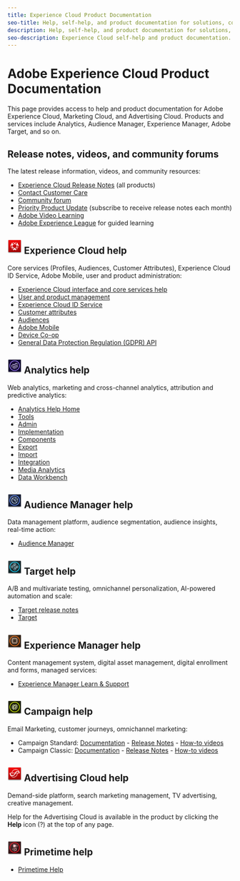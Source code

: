 ```yaml
---
title: Experience Cloud Product Documentation
seo-title: Help, self-help, and product documentation for solutions, core and platform services in the Adobe Experience Cloud.
description: Help, self-help, and product documentation for solutions, core and platform services in the Adobe Experience Cloud.
seo-description: Experience Cloud self-help and product documentation. 
---
```


# Adobe Experience Cloud Product Documentation

This page provides access to help and product documentation for Adobe Experience Cloud, Marketing Cloud, and Advertising Cloud. Products and services include Analytics, Audience Manager, Experience Manager, Adobe Target, and so on.

## Release notes, videos, and community forums

The latest release information, videos, and community resources:

* [Experience Cloud Release Notes](https://docs.adobe.com/content/help/en/release-notes/experience-cloud/current.html) (all products)
* [Contact Customer Care](https://helpx.adobe.com/contact/enterprise-support.ec.html)
* [Community forum](https://forums.adobe.com/community/experience-cloud)
* [Priority Product Update](https://www.adobe.com/subscription/priority-product-update.html) (subscribe to receive release notes each month)
* [Adobe Video Learning](https://helpx.adobe.com/experience-cloud/tutorials.html)
* [Adobe Experience League](https://landing.adobe.com/experience-league/) for guided learning

## ![Experience Cloud help](assets/experience_cloud_appicon_32.png) Experience Cloud help

Core services (Profiles, Audiences, Customer Attributes), Experience Cloud ID Service, Adobe Mobile, user and product administration:

* [Experience Cloud interface and core services help](https://docs.adobe.com/content/help/en/core-services/interface/experience-cloud.html)
* [User and product management](https://docs.adobe.com/content/help/en/core-services/interface/manage-users-and-products/admin-getting-started.html)
* [Experience Cloud ID Service](https://docs.adobe.com/content/help/en/id-service/using/home.html)
* [Customer attributes](https://docs.adobe.com/content/help/en/core-services/interface/customer-attributes/attributes.html)
* [Audiences](https://docs.adobe.com/content/help/en/core-services/interface/audiences/audience-library.html)
* [Adobe Mobile](https://docs.adobe.com/content/help/en/mobile-services/using/home.html)
* [Device Co-op](https://docs.adobe.com/content/help/en/device-co-op/using/home.html)
* [General Data Protection Regulation (GDPR) API](https://www.adobe.io/apis/experiencecloud/gdpr.html)

## ![Analytics Help](assets/mc_analytics_32.png) Analytics help

Web analytics, marketing and cross-channel analytics, attribution and predictive analytics:

* [Analytics Help Home](https://docs.adobe.com/content/help/en/analytics/landing/home.html)
* [Tools](https://docs.adobe.com/content/help/en/analytics/analyze/home.html)
* [Admin](https://docs.adobe.com/content/help/en/analytics/admin/home.html)
* [Implementation](https://docs.adobe.com/content/help/en/analytics/implementation/home.html)
* [Components](https://docs.adobe.com/content/help/en/analytics/components/home.html)
* [Export](https://docs.adobe.com/content/help/en/analytics/export/home.html)
* [Import](https://docs.adobe.com/content/help/en/analytics/import/home.html)
* [Integration](https://docs.adobe.com/content/help/en/analytics/integration/home.html)
* [Media Analytics](https://docs.adobe.com/content/help/en/media-analytics/using/media-overview.html)
* [Data Workbench](https://marketing.adobe.com/resources/help/en_US/insight/)

## ![Audience Manager Help](assets/mc_audiencemanager_32.png) Audience Manager help

Data management platform, audience segmentation, audience insights, real-time action:

* [Audience Manager](https://docs.adobe.com/content/help/en/audience-manager/user-guide/aam-home.html)

## ![Target Help](assets/mc_target_32.png) Target help

A/B and multivariate testing, omnichannel personalization, AI-powered automation and scale:

* [Target release notes](https://docs.adobe.com/content/help/en/target/using/release-notes/release-notes.html)
* [Target](https://docs.adobe.com/content/help/en/target/using/target-home.html)

## ![Experience Manager Help](assets/mc_experiencemanager_32.png) Experience Manager help

Content management system, digital asset management, digital enrollment and forms, managed services:

* [Experience Manager Learn & Support](https://helpx.adobe.com/support/experience-manager.html)

## ![Campaign Help](assets/mc_campaign_32.png) Campaign help

Email Marketing, customer journeys, omnichannel marketing:

* Campaign Standard: [Documentation](https://helpx.adobe.com/support/campaign/standard.html) - [Release Notes](https://docs.adobe.com/content/help/en/campaign-standard/using/release-notes/release-notes.html) - [How-to videos](https://docs.adobe.com/content/help/en/campaign-learn/campaign-standard-tutorials/overview.html)
* Campaign Classic: [Documentation](https://helpx.adobe.com/support/campaign/classic.html) - [Release Notes](https://docs.campaign.adobe.com/doc/AC/en/RN.html) - [How-to videos](https://docs.adobe.com/content/help/en/campaign-learn/campaign-classic-tutorials/overview.html)

## ![Advertising Cloud Help](assets/advertisingcloud_appicon_32.png) Advertising Cloud help

Demand-side platform, search marketing management, TV advertising, creative management.

Help for the Advertising Cloud is available in the product by clicking the **Help** icon (?) at the top of any page.

## ![Primetime Help](assets/primetime_app_32.png) Primetime help

* [Primetime Help](http://help.adobe.com/en_US/primetime/)
